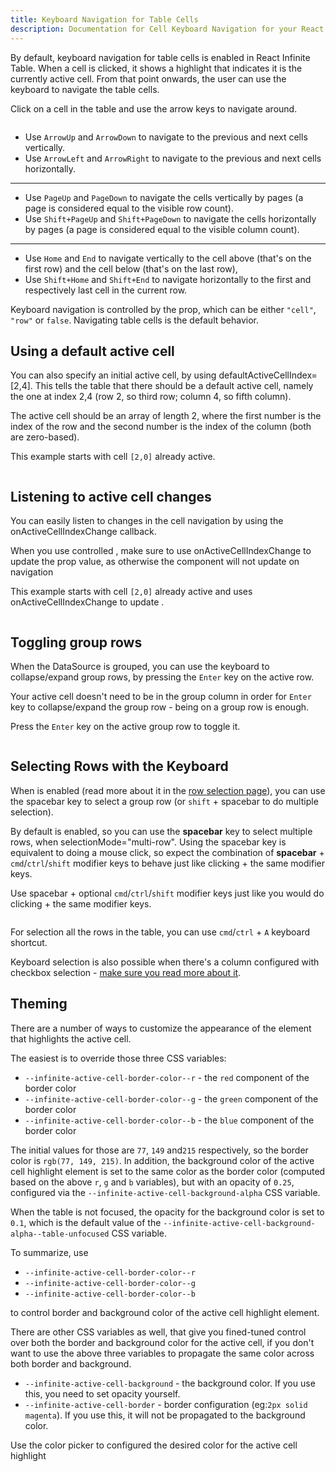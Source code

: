 ```yaml
---
title: Keyboard Navigation for Table Cells
description: Documentation for Cell Keyboard Navigation for your React Infinite Table DataGrid component
---
```


By default, <PropLink name="keyboardNavigation" code={false}>keyboard navigation</PropLink> for table cells is enabled in React Infinite Table. When a cell is clicked, it shows a highlight that indicates it is the currently active cell. From that point onwards, the user can use the keyboard to navigate the table cells.


<Sandpack>

<Description>

Click on a cell in the table and use the arrow keys to navigate around.

</Description>

```ts file=navigating-cells-initial-example.page.tsx
```
</Sandpack>

<Note>

* Use `ArrowUp` and `ArrowDown` to navigate to the previous and next cells vertically.
* Use `ArrowLeft` and `ArrowRight` to navigate to the previous and next cells horizontally.
---
* Use `PageUp` and `PageDown` to navigate the cells vertically by pages (a page is considered equal to the visible row count).
* Use `Shift+PageUp` and `Shift+PageDown` to navigate the cells horizontally by pages (a page is considered equal to the visible column count).
---
* Use `Home` and `End` to navigate vertically to the cell above (that's on the first row) and the cell below (that's on the last row),
* Use `Shift+Home` and `Shift+End` to navigate horizontally to the first and respectively last cell in the current row.

</Note>

Keyboard navigation is controlled by the <PropLink name="keyboardNavigation" /> prop, which can be either `"cell"`, `"row"` or `false`. Navigating table cells is the default behavior.

## Using a default active cell

You can also specify an initial active cell, by using <PropLink name="defaultActiveCellIndex">defaultActiveCellIndex=[2,4]</PropLink>. This tells the table that there should be a default active cell, namely the one at index 2,4 (row 2, so third row; column 4, so fifth column).

<Note>

The active cell should be an array of length 2, where the first number is the index of the row and the second number is the index of the column (both are zero-based).

</Note>


<Sandpack>

<Description>

This example starts with cell `[2,0]` already active.

</Description>

```ts file=navigating-cells-uncontrolled-example.page.tsx
```
</Sandpack>


## Listening to active cell changes

You can easily listen to changes in the cell navigation by using the <PropLink name="onActiveCellIndexChange">onActiveCellIndexChange</PropLink> callback.

<Note>

When you use controlled <PropLink name="activeCellIndex" />, make sure to use <PropLink name="onActiveCellIndexChange">onActiveCellIndexChange</PropLink> to update the prop value, as otherwise the component will not update on navigation

</Note>


<Sandpack>

<Description>

This example starts with cell `[2,0]` already active and uses <PropLink name="onActiveCellIndexChange">onActiveCellIndexChange</PropLink> to update <PropLink name="activeCellIndex" />.

</Description>

```ts file=navigating-cells-controlled-example.page.tsx
```
</Sandpack>


## Toggling group rows

When the DataSource is <DPropLink name="groupBy" code={false}>grouped</DPropLink>, you can use the keyboard to collapse/expand group rows, by pressing the `Enter` key on the active row.


<Hint>

Your active cell doesn't need to be in the group column in order for `Enter` key to collapse/expand the group row - being on a group row is enough.

</Hint>

<Sandpack>

<Description>

Press the `Enter` key on the active group row to toggle it.

</Description>

```ts file=../../reference/keyboard-toggle-group-rows-cell-nav.page.tsx
```
</Sandpack>


## Selecting Rows with the Keyboard

When <DPropLink name="rowSelection" /> is enabled (read more about it in the [row selection page](../selection/row-selection)), you can use the spacebar key to select a group row (or `shift` + spacebar to do multiple selection).

By default <PropLink name="keyboardSelection" /> is enabled, so you can use the **spacebar** key to select multiple rows, when <DPropLink name="selectionMode">selectionMode="multi-row"</DPropLink>. Using the spacebar key is equivalent to doing a mouse click, so expect the combination of **spacebar** + `cmd`/`ctrl`/`shift` modifier keys to behave just like clicking + the same modifier keys.

<Sandpack title="Multi row selection with keyboard support">

<Description>

Use spacebar + optional `cmd`/`ctrl`/`shift` modifier keys just like you would do clicking + the same modifier keys.

</Description>


```ts file=../../reference/default-selection-mode-multi-row-keyboard-toggle-example.page.tsx
```

</Sandpack>

<Note>

For selection all the rows in the table, you can use `cmd`/`ctrl` + `A` keyboard shortcut.

</Note>

<Hint>

Keyboard selection is also possible when there's a column configured with checkbox selection - [make sure you read more about it](../selection/row-selection#using-a-selection-checkbox).

</Hint>

## Theming

There are a number of ways to customize the appearance of the element that highlights the active cell.

The easiest is to override those three CSS variables:

 * `--infinite-active-cell-border-color--r` - the `red` component of the border color
 * `--infinite-active-cell-border-color--g` - the `green` component of the border color
 * `--infinite-active-cell-border-color--b` - the `blue` component of the border color

 The initial values for those are `77`, `149` and`215` respectively, so the border color is `rgb(77, 149, 215)`.
 In addition, the background color of the active cell highlight element is set to the same color as the border color (computed based on the above `r`, `g` and `b` variables), but with an opacity of `0.25`, configured via the `--infinite-active-cell-background-alpha` CSS variable. 
 
 When the table is not focused, the opacity for the background color is set to `0.1`, which is the default value of the `--infinite-active-cell-background-alpha--table-unfocused` CSS variable.

<Note>
 
To summarize, use

* `--infinite-active-cell-border-color--r`
* `--infinite-active-cell-border-color--g`
* `--infinite-active-cell-border-color--b`

to control border and background color of the active cell highlight element.

</Note>

There are other CSS variables as well, that give you fined-tuned control over both the border and background color for the active cell, if you don't want to use the above three variables to propagate the same color across both border and background.

* `--infinite-active-cell-background` - the background color. If you use this, you need to set opacity yourself.
* `--infinite-active-cell-border` - border configuration (eg:`2px solid magenta`). If you use this, it will not be propagated to the background color.

<Sandpack title="Theming active cell highlight">

<Description>

Use the color picker to configured the desired color for the active cell highlight

</Description>

```ts file=navigating-cells-theming-example.page.tsx
```
</Sandpack>